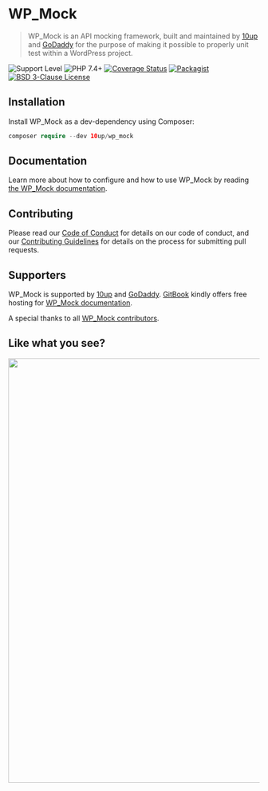 # WP_Mock

> WP_Mock is an API mocking framework, built and maintained by [10up](https://10up.com) and [GoDaddy](https://godaddy.com) for the purpose of making it possible to properly unit test within a WordPress project.

![Support Level][support-level-image] ![PHP 7.4+][php-image] [![Coverage Status][coveralls-image]][coveralls-url] [![Packagist][packagist-image]][packagist-url] [![BSD 3-Clause License][license-image]][license-url]

## Installation

Install WP_Mock as a dev-dependency using Composer:

```php
composer require --dev 10up/wp_mock
```

## Documentation

Learn more about how to configure and how to use WP_Mock by reading [the WP_Mock documentation](https://wp-mock.gitbook.io/documentation/getting-started/introduction).

## Contributing

Please read our [Code of Conduct](https://github.com/10up/wp_mock/blob/trunk/CODE_OF_CONDUCT.md) for details on our code of conduct, and our [Contributing Guidelines](https://github.com/10up/wp_mock/blob/trunk/CONTRIBUTING.md) for details on the process for submitting pull requests.

## Supporters

WP_Mock is supported by [10up](https://10up.com) and [GoDaddy](https://godaddy.com). [GitBook](https://www.gitbook.com/) kindly offers free hosting for [WP_Mock documentation](https://wp-mock.gitbook.io/documentation/getting-started/introduction).

A special thanks to all [WP_Mock contributors](https://github.com/10up/wp_mock/graphs/contributors).

## Like what you see?

<a href="http://10up.com/contact/"><img src="https://10up.com/uploads/2016/10/10up-Github-Banner.png" width="850"></a>

[support-level-image]: https://img.shields.io/badge/support-active-green.svg
[php-image]: https://img.shields.io/badge/php-7.4%2B-green.svg
[packagist-image]: https://img.shields.io/packagist/dt/10up/wp_mock.svg
[packagist-url]: https://packagist.org/packages/10up/wp_mock
[coveralls-image]: https://coveralls.io/repos/github/10up/wp_mock/badge.svg?branch=trunk
[coveralls-url]: https://coveralls.io/github/10up/wp_mock?branch=trunk
[license-image]: https://img.shields.io/badge/License-BSD%203--Clause-blue.svg
[license-url]: https://github.com/10up/wp_mock/blob/trunk/LICENSE.md